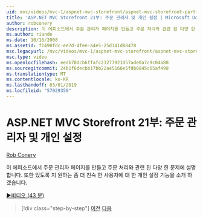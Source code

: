 ```yaml
---
uid: mvc/videos/mvc-1/aspnet-mvc-storefront/aspnet-mvc-storefront-part-21-order-manager-and-personalization
title: 'ASP.NET MVC Storefront 21부: 주문 관리자 및 개인 설정 | Microsoft Docs'
author: robconery
description: 이 에피소드에서 주문 관리자 페이지를 만들고 주문 처리와 관련 된 다양 한 문제에 설명 합니다. 또한 개인 설정 기능을 소개 하겠습니다...
ms.author: riande
ms.date: 10/16/2008
ms.assetid: f1490fdc-ee7d-4fee-a4e5-25d141d88478
msc.legacyurl: /mvc/videos/mvc-1/aspnet-mvc-storefront/aspnet-mvc-storefront-part-21-order-manager-and-personalization
msc.type: video
ms.openlocfilehash: eedb78dcb6ffafc23277921d57ade0a7c9c04a88
ms.sourcegitcommit: 24b1f6decbb17bb22a45166e5fdb0845c65af498
ms.translationtype: MT
ms.contentlocale: ko-KR
ms.lasthandoff: 03/01/2019
ms.locfileid: "57029350"
---
```

<a name="aspnet-mvc-storefront-part-21-order-manager-and-personalization"></a>ASP.NET MVC Storefront 21부: 주문 관리자 및 개인 설정
====================
[Rob Conery](https://github.com/robconery)

이 에피소드에서 주문 관리자 페이지를 만들고 주문 처리와 관련 된 다양 한 문제에 설명 합니다. 또한 있도록 지 원하는 좀 더 친숙 한 사용자에 대 한 개인 설정 기능을 소개 하겠습니다.

[&#9654;비디오 (43 분)](https://channel9.msdn.com/Blogs/ASP-NET-Site-Videos/aspnet-mvc-storefront-part-21-order-manager-and-personalization)

> [!div class="step-by-step"]
> [이전](aspnet-mvc-storefront-part-20-logging.md)
> [다음](aspnet-mvc-storefront-part-22-restructuring-rerouting-and-paypal.md)

